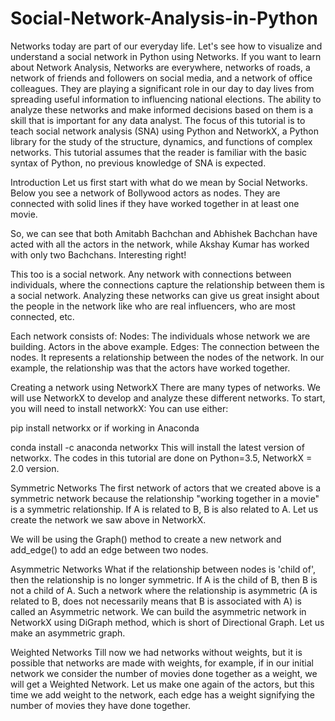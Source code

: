 # Social-Network-Analysis-in-Python
Networks today are part of our everyday life. Let's see how to visualize and understand a social network in Python using Networks. If you want to learn about Network Analysis,  Networks are everywhere, networks of roads, a network of friends and followers on social media, and a network of office colleagues. They are playing a significant role in our day to day lives from spreading useful information to influencing national elections. The ability to analyze these networks and make informed decisions based on them is a skill that is important for any data analyst.  The focus of this tutorial is to teach social network analysis (SNA) using Python and NetworkX, a Python library for the study of the structure, dynamics, and functions of complex networks. This tutorial assumes that the reader is familiar with the basic syntax of Python, no previous knowledge of SNA is expected.

Introduction
Let us first start with what do we mean by Social Networks. Below you see a network of Bollywood actors as nodes. They are connected with solid lines if they have worked together in at least one movie.

So, we can see that both Amitabh Bachchan and Abhishek Bachchan have acted with all the actors in the network, while Akshay Kumar has worked with only two Bachchans. Interesting right!

This too is a social network. Any network with connections between individuals, where the connections capture the relationship between them is a social network. Analyzing these networks can give us great insight about the people in the network like who are real influencers, who are most connected, etc.

Each network consists of: Nodes: The individuals whose network we are building. Actors in the above example.
Edges: The connection between the nodes. It represents a relationship between the nodes of the network. In our example, the relationship was that the actors have worked together.

Creating a network using NetworkX
There are many types of networks. We will use NetworkX to develop and analyze these different networks. To start, you will need to install networkX: You can use either:

pip install networkx
or if working in Anaconda

conda install -c anaconda networkx
This will install the latest version of networkx. The codes in this tutorial are done on Python=3.5, NetworkX = 2.0 version.

Symmetric Networks
The first network of actors that we created above is a symmetric network because the relationship "working together in a movie" is a symmetric relationship. If A is related to B, B is also related to A. Let us create the network we saw above in NetworkX.

We will be using the Graph() method to create a new network and add_edge() to add an edge between two nodes.

Asymmetric Networks
What if the relationship between nodes is 'child of', then the relationship is no longer symmetric. If A is the child of B, then B is not a child of A. Such a network where the relationship is asymmetric (A is related to B, does not necessarily means that B is associated with A) is called an Asymmetric network. We can build the asymmetric network in NetworkX using DiGraph method, which is short of Directional Graph. Let us make an asymmetric graph.

Weighted Networks
Till now we had networks without weights, but it is possible that networks are made with weights, for example, if in our initial network we consider the number of movies done together as a weight, we will get a Weighted Network. Let us make one again of the actors, but this time we add weight to the network, each edge has a weight signifying the number of movies they have done together.
